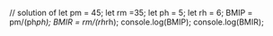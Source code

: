 // solution of 
let pm = 45;
let rm =35;
let ph = 5;
let rh = 6;
 BMIP = pm/(ph*ph);
 BMIR = rm/(rh*rh);
 console.log(BMIP);
 console.log(BMIR);